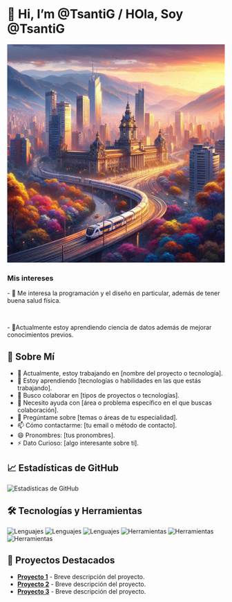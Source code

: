<h1>👋 Hi, I’m @TsantiG / HOla, Soy @TsantiG</h1>


![Mi Banner](https://github.com/TsantiG/IMG/blob/main/Medellin-IMG3.jpeg?raw=true)

<h3>Mis intereses</h3>


<p>- 👀 Me interesa la programación y el diseño en particular, además de tener buena salud física.</p> <br>
<p>- 🌱Actualmente estoy aprendiendo ciencia de datos además de mejorar conocimientos previos.</p>

## 🚀 Sobre Mí

- 🔭 Actualmente, estoy trabajando en [nombre del proyecto o tecnología].
- 🌱 Estoy aprendiendo [tecnologías o habilidades en las que estás trabajando].
- 👯 Busco colaborar en [tipos de proyectos o tecnologías].
- 🤔 Necesito ayuda con [área o problema específico en el que buscas colaboración].
- 💬 Pregúntame sobre [temas o áreas de tu especialidad].
- 📫 Cómo contactarme: [tu email o método de contacto].
- 😄 Pronombres: [tus pronombres].
- ⚡ Dato Curioso: [algo interesante sobre ti].

## 📈 Estadísticas de GitHub

![Estadísticas de GitHub](https://github-readme-stats.vercel.app/api?username=tu-usuario&show_icons=true&theme=dark)

## 🛠️ Tecnologías y Herramientas

![Lenguajes](https://img.shields.io/badge/-Lenguaje1-05122A?style=flat&logo=Lenguaje1&logoColor=white)
![Lenguajes](https://img.shields.io/badge/-Lenguaje2-05122A?style=flat&logo=Lenguaje2&logoColor=white)
![Lenguajes](https://img.shields.io/badge/-Lenguaje3-05122A?style=flat&logo=Lenguaje3&logoColor=white)
![Herramientas](https://img.shields.io/badge/-Herramienta1-05122A?style=flat&logo=Herramienta1&logoColor=white)
![Herramientas](https://img.shields.io/badge/-Herramienta2-05122A?style=flat&logo=Herramienta2&logoColor=white)
![Herramientas](https://img.shields.io/badge/-Herramienta3-05122A?style=flat&logo=Herramienta3&logoColor=white)


## 📂 Proyectos Destacados

- [**Proyecto 1**](https://github.com/tu-usuario/proyecto1) - Breve descripción del proyecto.
- [**Proyecto 2**](https://github.com/tu-usuario/proyecto2) - Breve descripción del proyecto.
- [**Proyecto 3**](https://github.com/tu-usuario/proyecto3) - Breve descripción del proyecto.
